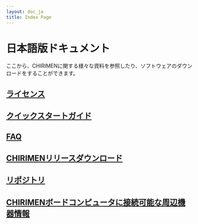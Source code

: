 ```yaml
---
layout: doc_ja
title: Index Page
---
```


# 日本語版ドキュメント

ここから、CHIRIMENに関する様々な資料を参照したり、ソフトウェアのダウンロードをすることができます。

## [ライセンス](../../license/)

## [クイックスタートガイド](quickStart.html)

## [FAQ](FAQ.html)

## [CHIRIMENリリースダウンロード](http://github.com/chirimen-org/release)

## [リポジトリ](http://github.com/chirimen-org)

## [CHIRIMENボードコンピュータに接続可能な周辺機器情報](peripherals.html)
